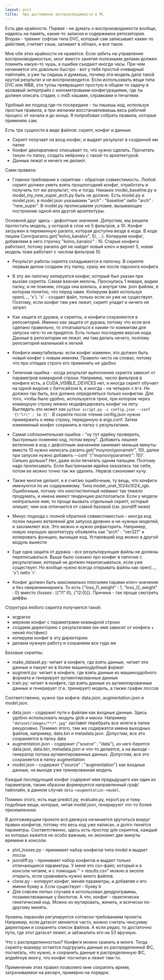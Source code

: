 ```yaml
---
layout: post
title:  Про достижение воспроизводимости в ML
---
```


Есть две крайности. Первая - не думать о воспроизводимости вообще, надеясь на память, какие-то записки и содержимое репозитория.
Вторая - трекинг софтом типа DVC, который сам записывает какие-то действия, считает хэши, заливает в облако, и все такое.

Мне обе этих крайности не нравятся. Если забить на управление воспроизводимостью, мозг вместо занятия полезными делами должен помнить какую-то чушь, а ошибки съедают иногда часы. При чем начинается это довольно быстро - вот у тебя простой очевидный пайплайн, а уже ты сидишь и думаешь, почему эта модель дала такой крутой результат и не воспроизводится. Если использовать вещи типа DVC или W&B, эти тулзы превращают простую в общем-то задачу в кровавый энтерпрайз с километровыми конфигурациями, где ты должен описать стадии, с md5 хэшами, справками и печатями.

Удобный же подход где-то посередине - ты пишешь код, используя простые правила, а при желании восстанавливаешь весь рабочий процесс от начала и до конца. Я попробовал собрать правила, которые применяю сам.

Есть три сущности в виде файлов: скрипт, конфиг и данные.

* Скрипт получает на вход конфиг, и выдает результат в созданной им папке
* Конфиг декларативно описывает то, что нужно сделать. Прочитать такую-то папку, создать нейронку с такой-то архитектурой. 
* Данные лежат и ничего не делают.

Сами правила:

* Главное требование к скриптам - обратная совместимость. Любой скрипт должен уметь взять прошлогодний конфиг, отработать и получить тот же результат, что и тогда. Никаких model_baseline.py и model_my_new_super_arch.py быть не должно. Есть model.py и model.json, в model.json указываем "arch" : "baseline" либо "arch" : "new_super". В model.py прописываем условие, вызывающее построение одной или другой архитектуры.

Основной друг здесь - дефолтные значения. Допустим, мы решили протестить модель, у которой в слое не 5 фильтров, а 10. Конфиг загружен в переменную params, которая доступна везде в коде. В коде пишем Conv(params.get("kolvo_kanalov", 5), ...). Копируем конфиг, добавляем в него строчку "kolvo_kanalov" : 10. Старые конфиги работают, потому params.get не найдет новый ключ и вернет 5, новая модель тоже работает с числом фильтров 10.

* Результат работы скрипта складывается в папочку. В скрипте первым делом создаем эту папку, сразу же после парсинга конфига

* В эту же папочку копируется конфиг, который был указан при вызове скрипта. Самая важная мелочь. Проснулись 1 января, видим папку, и не помним, откуда она взялась, а внутри там .json файлик, в котором понятно, что перед нами. Копируем файл используя open(..., 'x'). 'x' - создает файл, только если он уже не существует. Поэтому, если конфиг там уже лежит, скрипт упадет и ничего не затрет.

* Как защита от дурака, и скрипты, и конфиги сохраняются в репозиторий. Именно как защита от дурака, потому что если все сделано правильно, то откатываться к каким-то коммитам для запуска чего-то не придется. Есть только последняя версия кода. Данные в репозитории не лежат, им там делать нечего, поэтому репозиторий маленький и легкий

* Конфиги иммутабельны: если конфиг изменен, это должен быть новый конфиг с новым именем. Правило чисто на словах, потому что при отладке строго его применять не удобно

* Типичная ошибка - когда результат выполнения скрипта зависит от параметров командной строки. Например, число фильтров в конфиге есть, а CUDA_VISIBLE_DEVICES нет, и иногда скрипт обучает на одной видюхе с батчсайзом `N`, а иногда - на четырех с `N*4`. Не должно так быть, все должно определяться только конфигом. Для того, чтобы было удобно, используется трюк, при котором через командную строку можно модифицировать конфиг на лету. Выглядеть это может как `python script.py -c config.json --conf '{\"lr\" : 1e-3}'`. В скрипте после чтения config.json нужно примержить к нему строку, переданную в args.conf. Затем измененный конфиг сохранить в папку с результатами.

* Самая соблазнительная ошибка - "ну тут идейку проверить, быстренько поменяю код, потом верну". Добавить лишнее ветвление в код с дефолтным значением занимает меньше минуты: вместо 10 нужно написать params.get("moynoviyporametr", 10), далее при запуске нужно добавить --conf '{\"moynoviyparametr\": 10}'. Сильно дольше? Нет, даже если печатать одним пальцем. Поэтому надо прописывать. Если быстренькая идейка оказалась так себе, потом ее можно точно так же удалить. Нервов сэкономит кучу.

* Также многие делают, и я считаю ошибочным, ту вещь, что конфиги именуются по их содержимому. Типа model_unet_1024x1024_rgb. Ошибочным, потому что констистентный нейминг так тяжело продумать, и имена имеют тенденцию расползаться. Если у модели нейтральное имя, то проще вызвать отдельный скрипт, который опишет, чем она отличается от самой базовой (см. jsondiff ниже)
 
* Минус подхода с полной обратной совместимостью - иногда код полон лишних ветвлений для запуска древних и не нужных моделей, и захламляет все. Это можно и нужно рефакторить. Например, новую хорошую архитектуру объявлять как "arch" : "ver321" и копировать функцию, вычищая код. Устаревший код можно в другой модуль вынести

* Еще одна защита от дурака - _все_ результирующие файлы не должны переписываться. Выше было сказано про конфиг в папочке с результатами, который не должен переписываться, если уже существует. Но вообще нужно всегда открывать файлы как open(..., 'x') либо 'r'.

* Конфиг должен быть максимально плоскими парами ключ-значение и без оверинжиниринга. То есть {"loss_l1_weight" : 1, "loss_l2_weight" : 0} вместо {losses : [{"l1":0}, {"l2:0}]}. Причина - так проще смотреть диффы.

Структура любого скрипта получается такой:

* argparse
* мержим конфиг с параметрами командной строки
* создаем директорию с результатами (ее имя зависит от конфига + некий постфикс)
* копируем конфиг в эту директорию
* делаем нужную работу и сохраняем все туда же

Базовые скрипты:

* make_dataset.py: читает в конфиге, где взять данные, читает эти данные и пакует их в более машиноудобный формат.
* augment.py: читает в конфиге, где взять данные из машиноудобного формата и генерирует аугментированные данные
* train.py: читает в конфиге, где взять данные из аугментированные данные и генерирует (т.е. тренирует) модель, а также график лоссов

Соответственно, нужно три кофига: data.json, augmentation.json и model.json.

* data.json - содержит пути к файлам как входные данные. Здесь удобно использовать модуль glob и маски. Например `"dataset/images/**/*.jpg"` заставит перебрать все жпеги в папке рекурсивно. Помимо этого, там же содержатся имена выходных файлов, например, data.bin и metadata.json. Допустим, все это сохраняется в папку data
* augmentation.json - содержит {"source" : "data"}, из него берется data.json, data.bin, metadata.json и что-то делается, а на выходе - генератор потока аугментированных данных. Допустим, все это сохраняется в папку augmentation
* model.json - содержит {"source" : "augmentation"} как входные данные, на выходе уже тренированная модель

Каждый последующий конфиг содержит имя предыдущего как один из параметров, таким образом формируется направленный граф/пайплайн, в данном случае `data->augmentation->model`.

Помимо этого, есть еще predict.py, evaluate.py, export.py и тому подобные вещи, которые, читая model.json, генерируют что-то более приземленное.

В долгоживущем проекте вся движуха начинается крутиться вокруг правки конфигов, потому что весь код уже написан, и долго тюнятся параметры. Соответственно, здесь есть простор для скриптов, каждый из которых кажется не особо важным, но экономит две минуты времени в консоли.

* plot_losses.py - принимает набор конфигов типа model и выдает лоссы
* jsondiff.py - принимает набор конфигов и выдает только отличающиеся параметры. У меня это csv-файл, который и в консоли читаем, и с помощью " > results.csv" можно в экселе открыть, если сравнивать нужно много файлов.
* clone.py - копирует конфиг, меняя параметры, и добавляя к его имени букву a. Если существует - букву b
* Для совсем лютых случаев я использовал дендрограммы, позаимствованные у биологов. А что, конфиг - практически генетический код. Можно их мутировать, женить, и всячески по-другому менять.

Уровень паранойи регулируется согласно требованиям проекта. Например, если датасет меняется часто, можно считать чексумму директории и сохранять список файлов. А если редко, то достаточно пути, где этот датасет лежит, и забэкапить его на S3 вручную.

Что с распределенностью? Конфиги можно хранить в монге. Тогда скрипту-воркеру остается подгрузить данные из распределенной ФС, посчитать, что нужно, и сохранить данные в распределенную ФС, апдейтнув монгу, что конфиг посчитан и лежит там-то.

Применение этих правил позволило мне сократить время, затрачиваемое на ресерч, примерно на порядок.
